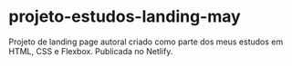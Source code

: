 # projeto-estudos-landing-may
Projeto de landing page autoral criado como parte dos meus estudos em HTML, CSS e Flexbox. Publicada no Netlify.
